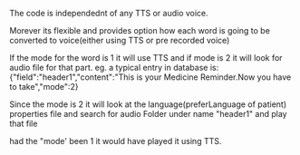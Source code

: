 The code is independednt of any TTS or audio voice.

Morever its flexible and provides option how each word is going to be converted to 
voice(either using TTS or pre recorded voice)

If the mode for the word is 1 it will use TTS and if mode is 2 it will look for 
audio file for that part.
eg. a typical entry in database is: 
{"field":"header1","content":"This is your Medicine Reminder.Now you have to take","mode":2}

Since the mode is 2 it will look at the language(preferLanguage of patient) properties file and search for audio Folder 
under name "header1" and play that file

had the "mode' been 1 it would have played it using TTS.




